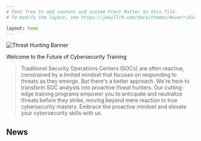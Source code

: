 ```yaml
---
# Feel free to add content and custom Front Matter to this file.
# To modify the layout, see https://jekyllrb.com/docs/themes/#overriding-theme-defaults

layout: home
---
```


![Threat Hunting Banner](/least-github-pages/assets/threat-hunting.png)

Welcome to the Future of Cybersecurity Training

> Traditional Security Operations Centers (SOCs) are often reactive, constrained by a limited mindset that focuses on responding to threats as they emerge. But there's a better approach. We're here to transform SOC analysts into proactive threat hunters. Our cutting-edge training programs empower you to anticipate and neutralize threats before they strike, moving beyond mere reaction to true cybersecurity mastery. Embrace the proactive mindset and elevate your cybersecurity skills with us.

## News